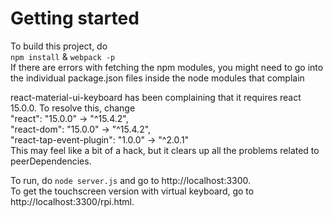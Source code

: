 # Getting started  

To build this project, do   
`npm install` & `webpack -p`   
If there are errors with fetching the npm modules, you might need to go into the individual package.json files inside the node modules that complain   

react-material-ui-keyboard has been complaining that it requires react 15.0.0. To resolve this, change   
"react": "15.0.0" -> "\^15.4.2",  
"react-dom": "15.0.0" -> "\^15.4.2",  
"react-tap-event-plugin": "1.0.0" -> "\^2.0.1"   
This may feel like a bit of a hack, but it clears up all the problems related to peerDependencies.

To run, do `node server.js` and go to http://localhost:3300.  
To get the touchscreen version with virtual keyboard, go to http://localhost:3300/rpi.html.  



